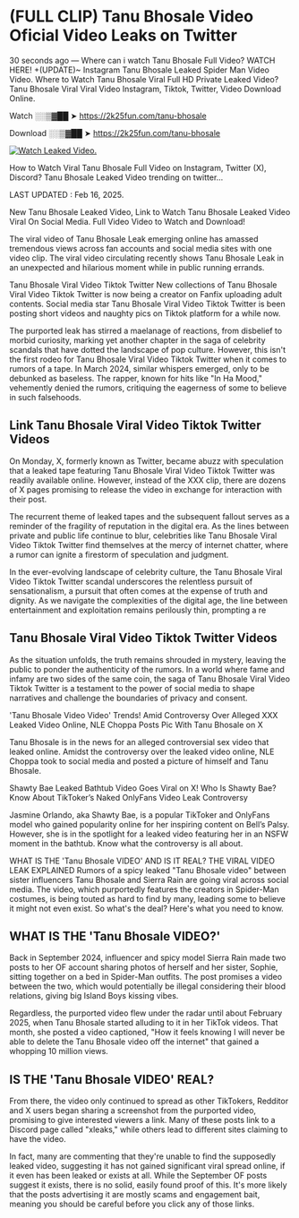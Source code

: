 # (FULL CLIP) Tanu Bhosale Video Oficial Video Leaks on Twitter

30 seconds ago — Where can i watch Tanu Bhosale Full Video? WATCH HERE! +(UPDATE)~ Instagram Tanu Bhosale Leaked Spider Man Video Video. Where to Watch Tanu Bhosale Viral Full HD Private Leaked Video? Tanu Bhosale Viral Viral Video Instagram, Tiktok, Twitter, Video Download Online.

Watch ░░▒▓██ ➤ https://2k25fun.com/tanu-bhosale

Download ░░▒▓██ ➤ https://2k25fun.com/tanu-bhosale

[![Watch Leaked Video.](https://miro.medium.com/v2/resize:fit:828/format:webp/1*cilzJN44JGOrTw9NJCrNHA.gif "Watch Leaked Video")](https://2k25fun.com/tanu-bhosale)

How to Watch Viral Tanu Bhosale Full Video on Instagram, Twitter (X), Discord? Tanu Bhosale Leaked Video trending on twitter...

LAST UPDATED : Feb 16, 2025.

New Tanu Bhosale Leaked Video, Link to Watch Tanu Bhosale Leaked Video Viral On Social Media. Full Video Video to Watch and Download!

The viral video of Tanu Bhosale Leak emerging online has amassed tremendous views across fan accounts and social media sites with one video clip. The viral video circulating recently shows Tanu Bhosale Leak in an unexpected and hilarious moment while in public running errands.

Tanu Bhosale Viral Video Tiktok Twitter New collections of Tanu Bhosale Viral Video Tiktok Twitter is now being a creator on Fanfix uploading adult contents. Social media star Tanu Bhosale Viral Video Tiktok Twitter is been posting short videos and naughty pics on Tiktok platform for a while now.

The purported leak has stirred a maelanage of reactions, from disbelief to morbid curiosity, marking yet another chapter in the saga of celebrity scandals that have dotted the landscape of pop culture. However, this isn't the first rodeo for Tanu Bhosale Viral Video Tiktok Twitter when it comes to rumors of a tape. In March 2024, similar whispers emerged, only to be debunked as baseless. The rapper, known for hits like "In Ha Mood," vehemently denied the rumors, critiquing the eagerness of some to believe in such falsehoods.

## Link Tanu Bhosale Viral Video Tiktok Twitter Videos

On Monday, X, formerly known as Twitter, became abuzz with speculation that a leaked tape featuring Tanu Bhosale Viral Video Tiktok Twitter was readily available online. However, instead of the XXX clip, there are dozens of X pages promising to release the video in exchange for interaction with their post.

The recurrent theme of leaked tapes and the subsequent fallout serves as a reminder of the fragility of reputation in the digital era. As the lines between private and public life continue to blur, celebrities like Tanu Bhosale Viral Video Tiktok Twitter find themselves at the mercy of internet chatter, where a rumor can ignite a firestorm of speculation and judgment.

In the ever-evolving landscape of celebrity culture, the Tanu Bhosale Viral Video Tiktok Twitter scandal underscores the relentless pursuit of sensationalism, a pursuit that often comes at the expense of truth and dignity. As we navigate the complexities of the digital age, the line between entertainment and exploitation remains perilously thin, prompting a re

##  Tanu Bhosale Viral Video Tiktok Twitter Videos

As the situation unfolds, the truth remains shrouded in mystery, leaving the public to ponder the authenticity of the rumors. In a world where fame and infamy are two sides of the same coin, the saga of Tanu Bhosale Viral Video Tiktok Twitter is a testament to the power of social media to shape narratives and challenge the boundaries of privacy and consent.

'Tanu Bhosale Video Video' Trends! Amid Controversy Over Alleged XXX Leaked Video Online, NLE Choppa Posts Pic With Tanu Bhosale on X

Tanu Bhosale is in the news for an alleged controversial sex video that leaked online. Amidst the controversy over the leaked video online, NLE Choppa took to social media and posted a picture of himself and Tanu Bhosale.

Shawty Bae Leaked Bathtub Video Goes Viral on X! Who Is Shawty Bae? Know About TikToker’s Naked OnlyFans Video Leak Controversy

Jasmine Orlando, aka Shawty Bae, is a popular TikToker and OnlyFans model who gained popularity online for her inspiring content on Bell’s Palsy. However, she is in the spotlight for a leaked video featuring her in an NSFW moment in the bathtub. Know what the controversy is all about.

WHAT IS THE 'Tanu Bhosale VIDEO' AND IS IT REAL? THE VIRAL VIDEO LEAK EXPLAINED Rumors of a spicy leaked "Tanu Bhosale video" between sister influencers Tanu Bhosale and Sierra Rain are going viral across social media. The video, which purportedly features the creators in Spider-Man costumes, is being touted as hard to find by many, leading some to believe it might not even exist. So what's the deal? Here's what you need to know.

## WHAT IS THE 'Tanu Bhosale VIDEO?'

Back in September 2024, influencer and spicy model Sierra Rain made two posts to her OF account sharing photos of herself and her sister, Sophie, sitting together on a bed in Spider-Man outfits. The post promises a video between the two, which would potentially be illegal considering their blood relations, giving big Island Boys kissing vibes.

Regardless, the purported video flew under the radar until about February 2025, when Tanu Bhosale started alluding to it in her TikTok videos. That month, she posted a video captioned, "How it feels knowing I will never be able to delete the Tanu Bhosale video off the internet" that gained a whopping 10 million views.

## IS THE 'Tanu Bhosale VIDEO' REAL?

From there, the video only continued to spread as other TikTokers, Redditor and X users began sharing a screenshot from the purported video, promising to give interested viewers a link. Many of these posts link to a Discord page called "xleaks," while others lead to different sites claiming to have the video.

In fact, many are commenting that they're unable to find the supposedly leaked video, suggesting it has not gained significant viral spread online, if it even has been leaked or exists at all. While the September OF posts suggest it exists, there is no solid, easily found proof of this. It's more likely that the posts advertising it are mostly scams and engagement bait, meaning you should be careful before you click any of those links.